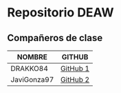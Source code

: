 # Repositorio DEAW
## Compañeros de clase

| NOMBRE                  | GITHUB                        |
|-------------------------|-----------------------------|
| DRAKKO84  | [GitHub 1](https://github.com/DRAKKO84) |
| JaviGonza97  | [GitHub 2](https://github.com/JaviGonza97) |
